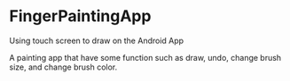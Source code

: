 # FingerPaintingApp
Using touch screen to draw on the Android App

A painting app that have some function such as draw, undo, change brush size, and change brush color.
